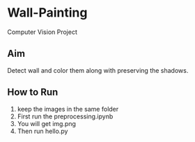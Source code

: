 # Wall-Painting

Computer Vision Project

## Aim 
Detect wall and color them along with preserving the shadows.


## How to Run

1. keep the images in the same folder
2. First run the preprocessing.ipynb
3. You will get img.png
4. Then run hello.py
